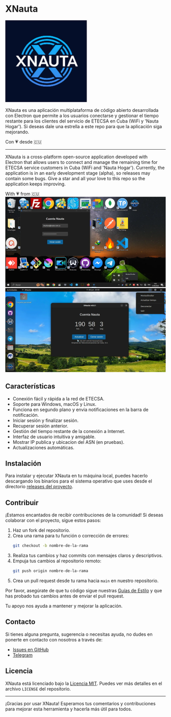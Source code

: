 # XNauta
![XNauta Logo](/src/assets/xnauta256x256.png)

XNauta es una aplicación multiplataforma de código abierto desarrollada con Electron que permite a los usuarios conectarse y gestionar el tiempo restante para los clientes del servicio de ETECSA en Cuba (WiFi y 'Nauta Hogar'). Si deseas dale una estrella a este repo para que la aplicación siga mejorando.

Con 💗 desde 🇨🇺

---

XNauta is a cross-platform open-source application developed with Electron that allows users to connect and manage the remaining time for ETECSA service customers in Cuba (WiFi and 'Nauta Hogar'). Currently, the application is in an early development stage (alpha), so releases may contain some bugs. Give a star and all your love to this repo so the application keeps improving.

With 💗 from 🇨🇺
![Captura de pantalla de XNauta en Windows 10](/images/screenshot2.webp)
![Captura de pantalla de XNauta en Ubuntu 22.04](/images/screenshot1.webp)

## Características

- Conexión fácil y rápida a la red de ETECSA.
- Soporte para Windows, macOS y Linux.
- Funciona en segundo plano y envia notificaciones en la barra de notificación.
- Iniciar sesión y finalizar sesión.
- Recuperar sesión anterior.
- Gestión del tiempo restante de la conexión a Internet.
- Interfaz de usuario intuitiva y amigable.
- Mostrar IP publica y ubicacion del ASN (en pruebas).
- Actualizaciones automáticas.

## Instalación

Para instalar y ejecutar XNauta en tu máquina local, puedes hacerlo descargando los binarios para el sistema operativo que uses desde el directorio [releases del proyecto](https://github.com/yosle/xnauta-electron/releases).

## Contribuir

¡Estamos encantados de recibir contribuciones de la comunidad! Si deseas colaborar con el proyecto, sigue estos pasos:

1. Haz un fork del repositorio.
2. Crea una rama para tu función o corrección de errores:
   ```sh
   git checkout -b nombre-de-la-rama
   ```
3. Realiza tus cambios y haz commits con mensajes claros y descriptivos.
4. Empuja tus cambios al repositorio remoto:
   ```sh
   git push origin nombre-de-la-rama
   ```
5. Crea un pull request desde tu rama hacia `main` en nuestro repositorio.

Por favor, asegúrate de que tu código sigue nuestras [Guías de Estilo](link-a-las-guias-de-estilo) y que has probado tus cambios antes de enviar el pull request.

Tu apoyo nos ayuda a mantener y mejorar la aplicación.

## Contacto

Si tienes alguna pregunta, sugerencia o necesitas ayuda, no dudes en ponerte en contacto con nosotros a través de:

- [Issues en GitHub](https://github.com/yosle/xnauta-electron/issues)
- [Telegram](https://t.me/yosledev)

## Licencia

XNauta está licenciado bajo la [Licencia MIT](link-a-la-licencia). Puedes ver más detalles en el archivo `LICENSE` del repositorio.

---

¡Gracias por usar XNauta! Esperamos tus comentarios y contribuciones para mejorar esta herramienta y hacerla más útil para todos.
